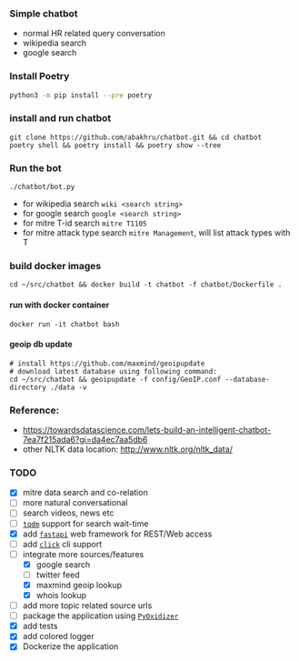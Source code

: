 ### Simple chatbot 

- normal HR related query conversation
- wikipedia search
- google search

### Install Poetry
```.bash
python3 -m pip install --pre poetry
```

### install and run chatbot
```.env
git clone https://github.com/abakhru/chatbot.git && cd chatbot
poetry shell && poetry install && poetry show --tree
```

### Run the bot
```
./chatbot/bot.py
```
- for wikipedia search `wiki <search string>`
- for google search `google <search string>`
- for mitre T-id search `mitre T1105`
- for mitre attack type search `mitre Management`, will list attack types with T<id>

### build docker images
```
cd ~/src/chatbot && docker build -t chatbot -f chatbot/Dockerfile .
```

#### run with docker container
```
docker run -it chatbot bash
```

#### geoip db update
```
# install https://github.com/maxmind/geoipupdate
# download latest database using following command:
cd ~/src/chatbot && geoipupdate -f config/GeoIP.conf --database-directory ./data -v
```

### Reference:
- https://towardsdatascience.com/lets-build-an-intelligent-chatbot-7ea7f215ada6?gi=da4ec7aa5db6
- other NLTK data location: http://www.nltk.org/nltk_data/


### TODO
- [x] mitre data search and co-relation
- [ ] more natural conversational
- [ ] search videos, news etc
- [ ] [`tqdm`](https://github.com/tqdm/tqdm) support for search wait-time
- [x] add [`fastapi`](https://github.com/tiangolo/fastapi) web framework for REST/Web access
- [ ] add [`click`](https://github.com/pallets/click) cli support
- [ ] integrate more sources/features
  - [x] google search
  - [ ] twitter feed
  - [x] maxmind geoip lookup
  - [x] whois lookup
- [ ] add more topic related source urls
- [ ] package the application using [`PyOxidizer`](https://github.com/indygreg/PyOxidizer)
- [x] add tests
- [x] add colored logger
- [x] Dockerize the application
